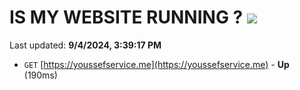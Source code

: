 # IS MY WEBSITE RUNNING ? [![](https://img.shields.io/static/v1?label=Sponsor&message=%E2%9D%A4&logo=GitHub&color=%23fe8e86)](https://github.com/sponsors/Youssef-Lehmam)

Last updated: **9/4/2024, 3:39:17 PM**

- `GET` [https://youssefservice.me](https://youssefservice.me) - **Up** (190ms)

